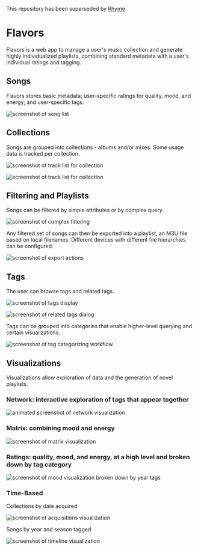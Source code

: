 This repository has been superseded by [Rhyme](https://github.com/orangejenny/dj-orange/#rhyme)

# Flavors

Flavors is a web app to manage a user's music collection and generate highly individualized playlists, combining standard metadata with a user's individual ratings and tagging.

## Songs

Flavors stores basic metadata; user-specific ratings for quality, mood, and energy; and user-specific tags.

![screenshot of song list](https://github.com/orangejenny/flavors/blob/master/readme/songs.png?raw=true)

## Collections

Songs are grouped into collections - albums and/or mixes. Some usage data is tracked per collection.

![screenshot of track list for collection](https://github.com/orangejenny/flavors/blob/master/readme/collections.png?raw=true)

![screenshot of track list for collection](https://github.com/orangejenny/flavors/blob/master/readme/collections_song_list.png?raw=true)

## Filtering and Playlists

Songs can be filtered by simple attributes or by complex query.

![screenshot of complex filtering](https://github.com/orangejenny/flavors/blob/master/readme/complex_filter.png?raw=true)

Any filtered set of songs can then be exported into a playlist, an M3U file based on local filenames. Different devices with different file hierarchies can be configured.

![screenshot of export actions](https://github.com/orangejenny/flavors/blob/master/readme/export.png?raw=true)

## Tags

The user can browse tags and related tags.

![screenshot of tags display](https://github.com/orangejenny/flavors/blob/master/readme/tags.png?raw=true)

![screenshot of related tags dialog](https://github.com/orangejenny/flavors/blob/master/readme/tags_related.png?raw=true)

Tags can be grouped into categories that enable higher-level querying and certain visualizations.

![screenshot of tag categorizing workflow](https://github.com/orangejenny/flavors/blob/master/readme/tag_categories.png?raw=true)

## Visualizations

Visualizations allow exploration of data and the generation of novel playlists.

### Network: interactive exploration of tags that appear together

![animated screenshot of network visualization](https://github.com/orangejenny/flavors/blob/master/readme/network.gif?raw=true)

### Matrix: combining mood and energy

![screenshot of matrix visualization](https://github.com/orangejenny/flavors/blob/master/readme/matrix.png?raw=true)

### Ratings: quality, mood, and energy, at a high level and broken down by tag category

![screenshot of mood visualization broken down by year tags](https://github.com/orangejenny/flavors/blob/master/readme/facet_mood_years.png?raw=true)

### Time-Based

Collections by date acquired

![screenshot of acquisitions visualization](https://github.com/orangejenny/flavors/blob/master/readme/acquisitions.png?raw=true)

Songs by year and season tagged

![screenshot of timeline visualization](https://github.com/orangejenny/flavors/blob/master/readme/timeline.png?raw=true)
